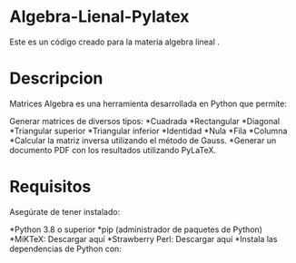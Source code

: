 # Algebra-Lienal-Pylatex
Este es un código creado para la materia algebra lineal .
# Descripcion 
Matrices Algebra es una herramienta desarrollada en Python que permite:

Generar matrices de diversos tipos:
*Cuadrada
*Rectangular
*Diagonal
*Triangular superior
*Triangular inferior
*Identidad
*Nula
*Fila
*Columna
*Calcular la matriz inversa utilizando el método de Gauss.
*Generar un documento PDF con los resultados utilizando PyLaTeX.
# Requisitos 
Asegúrate de tener instalado:

*Python 3.8 o superior
*pip (administrador de paquetes de Python)
*MiKTeX: Descargar aquí
*Strawberry Perl: Descargar aquí
*Instala las dependencias de Python con:
